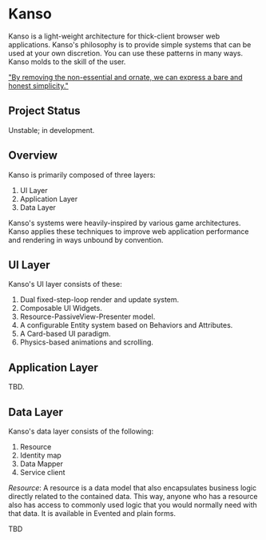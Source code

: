 Kanso
============================================================

Kanso is a light-weight architecture for thick-client
browser web applications. Kanso's philosophy is to
provide simple systems that can be used at your own 
discretion. You can use these patterns in many ways.
Kanso molds to the skill of the user.

["By removing the non-essential and ornate, we can express a bare and honest simplicity."](http://web.archive.org/web/20120225201014/http://aentan.com/design/wabi-sabi-and-japanese-aesthetics/)


Project Status
------------------------------------------------------------

Unstable; in development.


Overview
------------------------------------------------------------

Kanso is primarily composed of three layers:

1. UI Layer
2. Application Layer
3. Data Layer

Kanso's systems were heavily-inspired by various game architectures. Kanso applies these techniques to improve web application performance and rendering in ways unbound by convention.


UI Layer
------------------------------------------------------------

Kanso's UI layer consists of these:

1. Dual fixed-step-loop render and update system.
2. Composable UI Widgets.
3. Resource-PassiveView-Presenter model.
4. A configurable Entity system based on Behaviors and Attributes.
5. A Card-based UI paradigm.
6. Physics-based animations and scrolling.


Application Layer
------------------------------------------------------------

TBD.


Data Layer
------------------------------------------------------------

Kanso's data layer consists of the following:

1. Resource
2. Identity map
3. Data Mapper
4. Service client

_Resource_: A resource is a data model that also
encapsulates business logic directly related to the
contained data. This way, anyone who has a resource
also has access to commonly used logic that you would
normally need with that data. It is available in Evented and plain forms.

TBD
